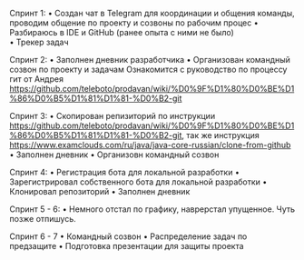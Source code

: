 Спринт 1: 
• Создан чат в Telegram для координации и общения команды, проводим общение по проекту и созвоны по рабочим процес 
• Разбираюсь в IDE и GitHub (ранее опыта с ними не было)  
• Трекер задач

Спринт 2: 
• Заполнен дневник разработчика 
• Организован командный созвон по проекту и задачам
Ознакомится с руководство по процессу гит от Андрея https://github.com/teleboto/prodavan/wiki/%D0%9F%D1%80%D0%BE%D1%86%D0%B5%D1%81%D1%81-%D0%B2-git

Спринт 3: 
• Скопирован репизиторий по инструкции https://github.com/teleboto/prodavan/wiki/%D0%9F%D1%80%D0%BE%D1%86%D0%B5%D1%81%D1%81-%D0%B2-git, так же инструкция https://www.examclouds.com/ru/java/java-core-russian/clone-from-github 
• Заполнен дневник
• Организовн командный созвон


Спринт 4: 
• Регистрация бота для локальной разработки 
• Зарегистрировал собственного бота для локальной разработки
• Клонировал репозиторий
• Заполнен дневник

Спринт 5 - 6: 
• Немного отстал по графику, наврерстал упущенное. Чуть позже отпишусь.


Спринт 6 - 7
• Командный созвон
• Распределение задач по предзащите
• Подготовка презентации для защиты проекта
